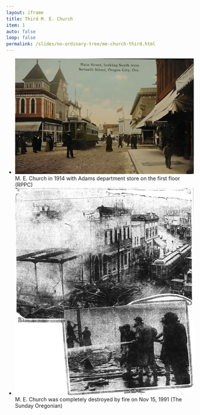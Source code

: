 ```yaml
---
layout: iframe
title: Third M. E. Church 
item: 1
auto: false
loop: false
permalink: /slides/no-ordinary-tree/me-church-third.html
---                                           
```


* ![M. E. Church in 1914](/images/no-ordinary-tree/1914-main-st-7th-oregon-city.jpg?style=centerme) 
   <div class="caption">M. E. Church in 1914 with Adams department store on the first floor  (RPPC)</div> 
* ![Church Fire in 1919](/images/no-ordinary-tree/1919-church-fire.png?style=centerme)
   <div class="caption">M. E. Church was completely destroyed by fire on Nov 15, 1991 (The Sunday Oregonian)</div> 

   

  
   
